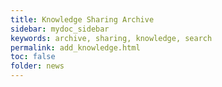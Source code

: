 ```yaml
---
title: Knowledge Sharing Archive
sidebar: mydoc_sidebar
keywords: archive, sharing, knowledge, search
permalink: add_knowledge.html
toc: false
folder: news
---
```



